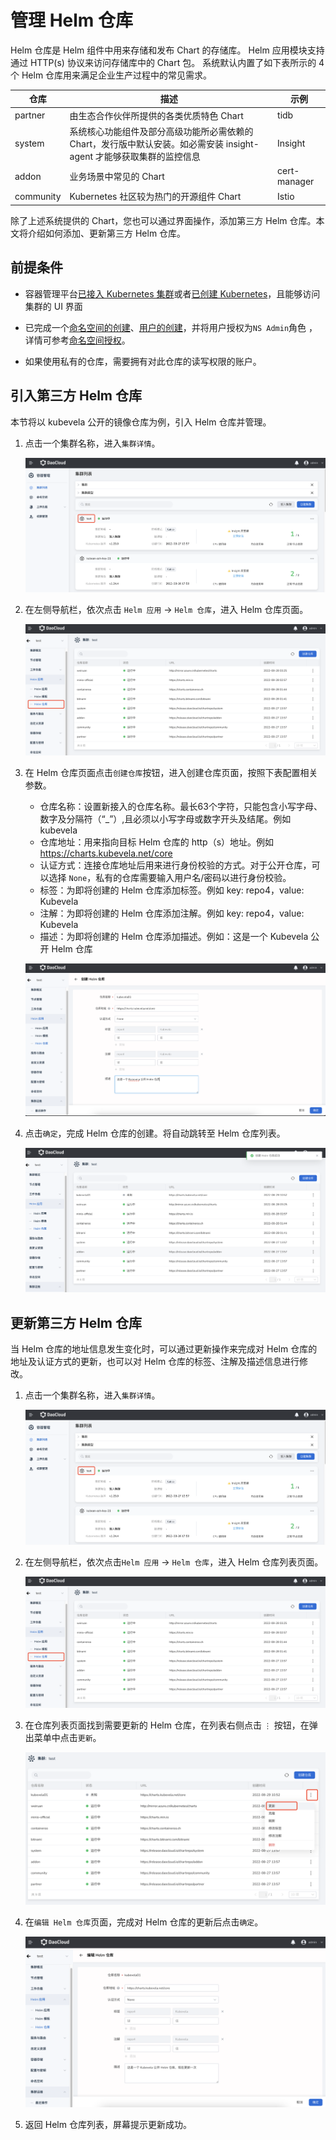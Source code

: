 # 管理 Helm 仓库

Helm 仓库是 Helm 组件中用来存储和发布 Chart 的存储库。
Helm 应用模块支持通过 HTTP(s) 协议来访问存储库中的 Chart 包。
系统默认内置了如下表所示的 4 个 Helm 仓库用来满足企业生产过程中的常见需求。

| 仓库      | 描述                                                         | 示例  |
| --------- | ------------------------------------------------------------ | ------------ |
| partner   | 由生态合作伙伴所提供的各类优质特色 Chart                     | tidb         |
| system    | 系统核心功能组件及部分高级功能所必需依赖的 Chart，发行版中默认安装。如必需安装 insight-agent 才能够获取集群的监控信息 | Insight      |
| addon     | 业务场景中常见的 Chart                                       | cert-manager |
| community | Kubernetes 社区较为热门的开源组件 Chart                      | Istio        |

除了上述系统提供的 Chart，您也可以通过界面操作，添加第三方 Helm 仓库。本文将介绍如何添加、更新第三方 Helm 仓库。

## 前提条件

- 容器管理平台[已接入 Kubernetes 集群](../Clusters/JoinACluster.md)或者[已创建 Kubernetes](../Clusters/CreateCluster.md)，且能够访问集群的 UI 界面

- 已完成一个[命名空间的创建](../Namespaces/createns.md)、[用户的创建](../../../ghippo/04UserGuide/01UserandAccess/User.md)，并将用户授权为`NS Admin`角色 ，详情可参考[命名空间授权](../Namespaces/createns.md)。

- 如果使用私有的仓库，需要拥有对此仓库的读写权限的账户。

## 引入第三方 Helm 仓库

本节将以 kubevela 公开的镜像仓库为例，引入 Helm 仓库并管理。

1. 点击一个集群名称，进入`集群详情`。

    ![ns](../../images/crd01.png)

2. 在左侧导航栏，依次点击 `Helm 应用` -> `Helm 仓库`，进入 Helm 仓库页面。

    ![helm-repo](../../images/helmrepo01.png)

3. 在 Helm 仓库页面点击`创建仓库`按钮，进入创建仓库页面，按照下表配置相关参数。

    - 仓库名称：设置新接入的仓库名称。最长63个字符，只能包含小写字母、数字及分隔符（“_”）,且必须以小写字母或数字开头及结尾。例如 kubevela
    - 仓库地址：用来指向目标 Helm 仓库的 http（s）地址。例如 https://charts.kubevela.net/core
    - 认证方式：连接仓库地址后用来进行身份校验的方式。对于公开仓库，可以选择 `None`，私有的仓库需要输入用户名/密码以进行身份校验。
    - 标签：为即将创建的 Helm 仓库添加标签。例如 key: repo4，value: Kubevela
    - 注解：为即将创建的 Helm 仓库添加注解。例如 key: repo4，value: Kubevela
    - 描述：为即将创建的 Helm 仓库添加描述。例如：这是一个 Kubevela 公开 Helm 仓库

    ![helm-repo](../../images/helmrepo02.png)

4. 点击`确定`，完成 Helm 仓库的创建。将自动跳转至 Helm 仓库列表。

    ![helm-repo](../../images/helmrepo03.png)

## 更新第三方 Helm 仓库

当 Helm 仓库的地址信息发生变化时，可以通过更新操作来完成对 Helm 仓库的地址及认证方式的更新，也可以对 Helm 仓库的标签、注解及描述信息进行修改。

1. 点击一个集群名称，进入`集群详情`。

    ![ns](../../images/crd01.png)

2. 在左侧导航栏，依次点击`Helm 应用` -> `Helm 仓库`，进入 Helm 仓库列表页面。

    ![helm-repo](../../images/helmrepo01.png)

3. 在仓库列表页面找到需要更新的 Helm 仓库，在列表右侧点击 `⋮` 按钮，在弹出菜单中点击`更新`。

    ![helm-repo](../../images/helmrepo04.png)

4. 在`编辑 Helm 仓库`页面，完成对 Helm 仓库的更新后点击`确定`。

    ![helm-repo](../../images/helmrepo05.png)

5. 返回 Helm 仓库列表，屏幕提示更新成功。
